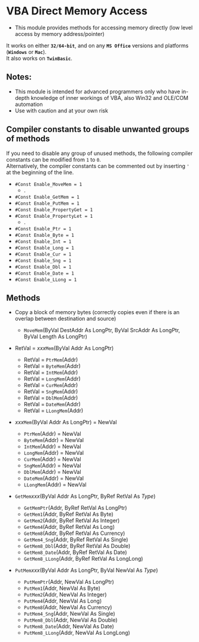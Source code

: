 # VBA Direct Memory Access
 * This module provides methods for accessing memory directly (low level access by memory address/pointer)


It works on either **`32/64-bit`**, and on any **`MS Office`** versions and platforms (**`Windows`** or **`Mac`**).  
It also works on **`TwinBasic`**.

## Notes:
* This module is intended for advanced programmers only who have in-depth knowledge of inner workings of VBA, also Win32 and OLE/COM automation
* Use with caution and at your own risk

## Compiler constants to disable unwanted groups of methods
If you need to disable any group of unused methods, the following compiler constants can be modified from `1` to `0`.  
Alternatively, the compiler constants can be commented out by inserting `'` at the beginning of the line.

* `#Const Enable_MoveMem = 1`
   * .
* `#Const Enable_GetMem = 1`
* `#Const Enable_PutMem = 1`
* `#Const Enable_PropertyGet = 1`
* `#Const Enable_PropertyLet = 1`
   * .
* `#Const Enable_Ptr = 1`
* `#Const Enable_Byte = 1`
* `#Const Enable_Int = 1`
* `#Const Enable_Long = 1`
* `#Const Enable_Cur = 1`
* `#Const Enable_Sng = 1`
* `#Const Enable_Dbl = 1`
* `#Const Enable_Date = 1`
* `#Const Enable_LLong = 1`


## Methods
 * Copy a block of memory bytes (correctly copies even if there is an overlap between destination and source)
   * `MoveMem`(ByVal DestAddr As LongPtr, ByVal SrcAddr As LongPtr, ByVal Length As LongPtr)

 * RetVal = _xxx_`Mem`(ByVal Addr As LongPtr)
    * RetVal = `PtrMem`(Addr)
    * RetVal = `ByteMem`(Addr)
    * RetVal = `IntMem`(Addr)
    * RetVal = `LongMem`(Addr)
    * RetVal = `CurMem`(Addr)
    * RetVal = `SngMem`(Addr)
    * RetVal = `DblMem`(Addr)
    * RetVal = `DateMem`(Addr)
    * RetVal = `LLongMem`(Addr)

 * _xxx_`Mem`(ByVal Addr As LongPtr) = NewVal
    * `PtrMem`(Addr) = NewVal
    * `ByteMem`(Addr) = NewVal
    * `IntMem`(Addr) = NewVal
    * `LongMem`(Addr) = NewVal
    * `CurMem`(Addr) = NewVal
    * `SngMem`(Addr) = NewVal
    * `DblMem`(Addr) = NewVal
    * `DateMem`(Addr) = NewVal
    * `LLongMem`(Addr) = NewVal

 * `GetMem`_xxx_(ByVal Addr As LongPtr, ByRef RetVal As _Type_)
    * `GetMemPtr`(Addr, ByRef RetVal As LongPtr)
    * `GetMem1`(Addr, ByRef RetVal As Byte)
    * `GetMem2`(Addr, ByRef RetVal As Integer)
    * `GetMem4`(Addr, ByRef RetVal As Long)
    * `GetMem8`(Addr, ByRef RetVal As Currency)
    * `GetMem4_Sng`(Addr, ByRef RetVal As Single)
    * `GetMem8_Dbl`(Addr, ByRef RetVal As Double)
    * `GetMem8_Date`(Addr, ByRef RetVal As Date)
    * `GetMem8_LLong`(Addr, ByRef RetVal As LongLong)

 * `PutMem`_xxx_(ByVal Addr As LongPtr, ByVal NewVal As _Type_)
    * `PutMemPtr`(Addr, NewVal As LongPtr)
    * `PutMem1`(Addr, NewVal As Byte)
    * `PutMem2`(Addr, NewVal As Integer)
    * `PutMem4`(Addr, NewVal As Long)
    * `PutMem8`(Addr, NewVal As Currency)
    * `PutMem4_Sng`(Addr, NewVal As Single)
    * `PutMem8_Dbl`(Addr, NewVal As Double)
    * `PutMem8_Date`(Addr, NewVal As Date)
    * `PutMem8_LLong`(Addr, NewVal As LongLong)
